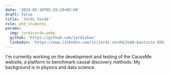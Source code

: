 ```yaml
---
date: '2024-05-10T05:29:29+02:00'
draft: false
title: 'Jordi Cerdà'
role: phd_students
params:
  img: jordicerda.webp
  github: 'https://github.com/jordicbau'
  linkedin: 'https://www.linkedin.com/in/jordi-cerd%C3%A0-bautista-93b1091bb/'
---
```


I'm currently working on the development and testing of the CauseMe website, a platform to benchmark causal discovery methods. My background is in physics and data science.

